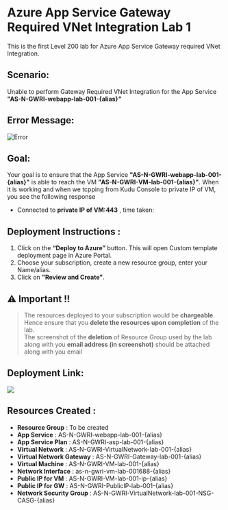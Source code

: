 # Azure App Service Gateway Required VNet Integration  Lab 1

This is the first Level 200 lab for Azure App Service Gateway required VNet Integration.

## Scenario:
Unable to perform Gateway Required VNet Integration for the App Service **"AS-N-GWRI-webapp-lab-001-{alias}"**

## Error Message:
![Error](https://github.com/vijaysaayi/Azure-App-Service-Labs/blob/main/Config/VNet%20Integration/Gateway%20Required/Lab%20001%20-%20Unable%20to%20perform%20intergration/Error.png)


## Goal:
Your goal is to ensure that the App Service **"AS-N-GWRI-webapp-lab-001-{alias}"** is able to reach the VM **"AS-N-GWRI-VM-lab-001-{alias}"**. 
When it is working and when we tcpping from Kudu Console to private IP of VM, you see the following response
- Connected to **private IP of VM:443** , time taken: <time in ms>

## Deployment Instructions :
1.	Click on the **“Deploy to Azure”** button. 
   This will open Custom template deployment page in Azure Portal. <br>
2.	Choose your subscription, create a new resource group, enter your Name/alias. <br>
3.	Click on **"Review and Create"**. <br>

## :warning: **Important !!**<br>
> The resources deployed to your subscription would be **chargeable**. Hence ensure that you **delete the resources upon completion** of the lab.<br>
> The screenshot of the **deletion** of Resource Group used by the lab along with you **email address (in screenshot)** should be attached along with you email 

## Deployment Link:
<a href="https://portal.azure.com/#create/Microsoft.Template/uri/https%3A%2F%2Fraw.githubusercontent.com%2Fvijaysaayi%2FAzure-App-Service-Labs%2Fmain%2FConfig%2FVNet%2520Integration%2FGateway%2520Required%2FLab%2520001%2520-%2520Unable%2520to%2520perform%2520intergration%2Ftemplate.json" target="_blank">
    <img src="https://azurecomcdn.azureedge.net/mediahandler/acomblog/media/Default/blog/deploybutton.png"/>
</a> 

## Resources Created : 
- **Resource  Group**  : To be created
- **App Service**      : AS-N-GWRI-webapp-lab-001-{alias}
- **App Service Plan** : AS-N-GWRI-asp-lab-001-{alias}
- **Virtual Network**  : AS-N-GWRI-VirtualNetwork-lab-001-{alias}
- **Virtual Network Gateway** : AS-N-GWRI-Gateway-lab-001-{alias}
- **Virtual Machine**  : AS-N-GWRI-VM-lab-001-{alias}
- **Network Interface** : as-n-gwri-vm-lab-001688-{alias}
- **Public IP for VM** : AS-N-GWRI-VM-lab-001-ip-{alias}
- **Public IP for GW** : AS-N-GWRI-PublicIP-lab-001-{alias}
- **Network Security Group** : AS-N-GWRI-VirtualNetwork-lab-001-NSG-CASG-{alias} 









